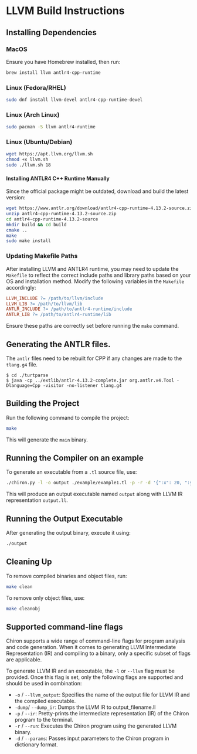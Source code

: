 # LLVM Build Instructions

## Installing Dependencies

### MacOS
Ensure you have Homebrew installed, then run:
```sh
brew install llvm antlr4-cpp-runtime
```

### Linux (Fedora/RHEL)
```sh
sudo dnf install llvm-devel antlr4-cpp-runtime-devel
```

### Linux (Arch Linux)
```sh
sudo pacman -S llvm antlr4-runtime
```

### Linux (Ubuntu/Debian)
```sh
wget https://apt.llvm.org/llvm.sh
chmod +x llvm.sh
sudo ./llvm.sh 18
```

#### Installing ANTLR4 C++ Runtime Manually
Since the official package might be outdated, download and build the latest version:
```sh
wget https://www.antlr.org/download/antlr4-cpp-runtime-4.13.2-source.zip
unzip antlr4-cpp-runtime-4.13.2-source.zip
cd antlr4-cpp-runtime-4.13.2-source
mkdir build && cd build
cmake ..
make
sudo make install
```

### Updating Makefile Paths
After installing LLVM and ANTLR4 runtime, you may need to update the `Makefile` to reflect the correct include paths and library paths based on your OS and installation method. Modify the following variables in the `Makefile` accordingly:
```makefile
LLVM_INCLUDE ?= /path/to/llvm/include
LLVM_LIB ?= /path/to/llvm/lib
ANTLR_INCLUDE ?= /path/to/antlr4-runtime/include
ANTLR_LIB ?= /path/to/antlr4-runtime/lib
```
Ensure these paths are correctly set before running the `make` command.

## Generating the ANTLR files.

The `antlr` files need to be rebuilt for CPP if any changes are made to the `tlang.g4` file.

```
$ cd ./turtparse
$ java -cp ../extlib/antlr-4.13.2-complete.jar org.antlr.v4.Tool -Dlanguage=Cpp -visitor -no-listener tlang.g4
```

## Building the Project
Run the following command to compile the project:
```sh
make
```
This will generate the `main` binary.

## Running the Compiler on an example
To generate an executable from a `.tl` source file, use:
```sh
./chiron.py -l -o output ./example/example1.tl -p -r -d '{":x": 20, ":y": 30, ":z": 20, ":p": 40}'
```
This will produce an output executable named `output` along with LLVM IR representation `output.ll`.

## Running the Output Executable
After generating the output binary, execute it using:
```sh
./output
```

## Cleaning Up
To remove compiled binaries and object files, run:
```sh
make clean
```
To remove only object files, use:
```sh
make cleanobj
```

## Supported command-line flags

Chiron supports a wide range of command-line flags for program analysis and code generation. When it comes to generating LLVM Intermediate Representation (IR) and compiling to a binary, only a specific subset of flags are applicable.

To generate LLVM IR and an executable, the `-l` or `--llvm` flag must be provided. Once this flag is set, only the following flags are supported and should be used in combination:

- `-o` / `--llvm_output`: Specifies the name of the output file for LLVM IR and the compiled executable.
- `-dump`/ `--dump_ir`: Dumps the LLVM IR to output_filename.ll
- `-p` / `--ir`: Pretty-prints the intermediate representation (IR) of the Chiron program to the terminal.
- `-r` / `--run`: Executes the Chiron program using the generated LLVM binary.
- `-d` / `--params`: Passes input parameters to the Chiron program in dictionary format.